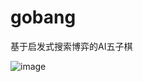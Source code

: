 # gobang
基于启发式搜索博弈的AI五子棋





![image](https://user-images.githubusercontent.com/56839224/170897761-243867a2-ed57-4ba8-8150-fbafed6d78a6.png)
